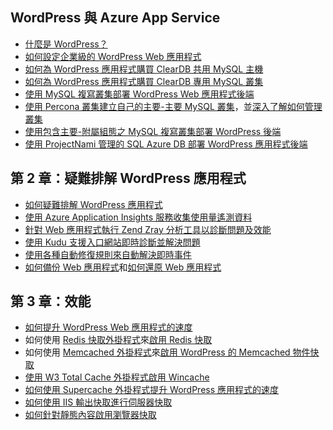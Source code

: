 ## WordPress 與 Azure App Service

* [什麼是 WordPress？](https://wordpress.org/)
* [如何設定企業級的 WordPress Web 應用程式](../articles/app-service-web/web-sites-php-enterprise-wordpress.md)
* [如何為 WordPress 應用程式購買 ClearDB 共用 MySQL 主機](http://blog.syntaxc4.net/post/2012/12/03/provisioning-a-mysql-database-from-the-windows-azure-store.aspx)
* [如何為 WordPress 應用程式購買 ClearDB 專用 MySQL 叢集](https://azure.microsoft.com/blog/announcing-new-mysql-premium-tiers-from-cleardb/)
* [使用 MySQL 複寫叢集部署 WordPress Web 應用程式後端](/documentation/templates/wordpress-mysql-replication/)
* [使用 Percona 叢集建立自己的主要-主要 MySQL 叢集](/documentation/templates/mysql-ha-pxc/)，並[深入了解如何管理叢集](https://github.com/fanjeffrey/axiom.articles/tree/master/pxc)
* [使用包含主要-附屬組態之 MySQL 複寫叢集部署 WordPress 後端](/documentation/templates/mysql-replication/)
* [使用 ProjectNami 管理的 SQL Azure DB 部署 WordPress 應用程式後端](/marketplace/partners/projectnami/projectnami/)
  
## 第 2 章：疑難排解 WordPress 應用程式

* [如何疑難排解 WordPress 應用程式](https://sunithamk.wordpress.com/2014/09/04/wordpress-troubleshooting-techniques-on-azure-websites/)
* [使用 Azure Application Insights 服務收集使用量遙測資料](https://azure.microsoft.com/blog/usage-analytics-for-wordpress-with-azure-app-insights/)
* [針對 Web 應用程式執行 Zend Zray 分析工具以診斷問題及效能](https://sunithamk.wordpress.com/2015/08/04/profiling-php-application-on-azure-web-apps/)
* [使用 Kudu 支援入口網站即時診斷並解決問題](https://sunithamk.wordpress.com/2015/11/04/diagnose-and-mitigate-issues-with-azure-web-apps-support-portal/)
* [使用各種自動修復規則來自動解決即時事件](http://microsoftazurewebsitescheatsheet.info/#auto-heal)
* [如何備份 Web 應用程式](../articles/app-service-web/web-sites-backup.md)和[如何還原 Web 應用程式](../articles/app-service-web/web-sites-restore.md)

## 第 3 章：效能

* [如何提升 WordPress Web 應用程式的速度](https://sunithamk.wordpress.com/2014/08/01/10-ways-to-speed-up-your-wordpress-site-on-azure-websites/)
* 如何使用 [Redis 快取外掛程式](https://wordpress.org/plugins/wp-redis/)來[啟用 Redis 快取](../articles/redis-cache/cache-dotnet-how-to-use-azure-redis-cache.md)
* 如何使用 [Memcached 外掛程式](https://wordpress.org/plugins/memcached/)來[啟用 WordPress 的 Memcached 物件快取](../articles/app-service-web/web-sites-connect-to-redis-using-memcache-protocol.md)
* [使用 W3 Total Cache 外掛程式啟用 Wincache](https://wordpress.org/plugins/w3-total-cache/)
* [如何使用 Supercache 外掛程式提升 WordPress 應用程式的速度](http://ruslany.net/2008/12/speed-up-wordpress-on-iis-70/)
* [如何使用 IIS 輸出快取進行伺服器快取](http://blogs.msdn.com/b/brian_swan/archive/2011/06/08/performance-tuning-php-apps-on-windows-iis-with-output-caching.aspx)
* [如何針對靜態內容啟用瀏覽器快取](http://www.iis.net/configreference/system.webserver/staticcontent)

<!---HONumber=AcomDC_0302_2016-------->